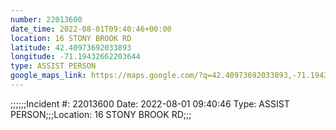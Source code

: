 ```yaml
---
number: 22013600
date_time: 2022-08-01T09:40:46+00:00
location: 16 STONY BROOK RD
latitude: 42.40973692033893
longitude: -71.19432662203644
type: ASSIST PERSON
google_maps_link: https://maps.google.com/?q=42.40973692033893,-71.19432662203644
---
```


;;;;;;Incident #: 22013600  Date: 2022-08-01 09:40:46   Type: ASSIST PERSON;;;Location: 16 STONY BROOK RD;;;
